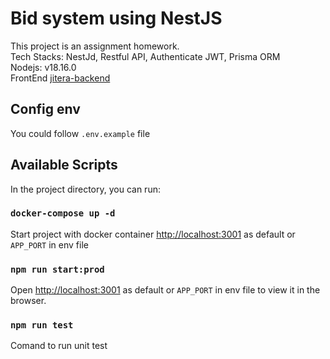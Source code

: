 # Bid system using NestJS

This project is an assignment homework. \
Tech Stacks: NestJd, Restful API, Authenticate JWT, Prisma ORM \
Nodejs: v18.16.0 \
FrontEnd [jitera-backend](https://github.com/xu5000vnd/jitera-frontend)
## Config env
You could follow `.env.example` file

## Available Scripts

In the project directory, you can run:

### `docker-compose up -d`

Start project with docker container [http://localhost:3001](http://localhost:3001) as default or `APP_PORT` in env file

### `npm run start:prod`

Open [http://localhost:3001](http://localhost:3001) as default or `APP_PORT` in env file to view it in the browser.

### `npm run test`

Comand to run unit test